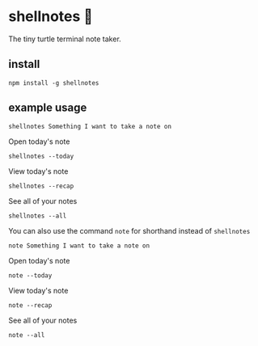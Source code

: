 # shellnotes 🐢

The tiny turtle terminal note taker.

## install

```
npm install -g shellnotes
```

## example usage

```
shellnotes Something I want to take a note on
```

Open today's note

```
shellnotes --today
```

View today's note

```
shellnotes --recap
```

See all of your notes

```
shellnotes --all
```

You can also use the command `note` for shorthand instead of `shellnotes`


```
note Something I want to take a note on
```

Open today's note

```
note --today
```

View today's note

```
note --recap
```

See all of your notes

```
note --all
```